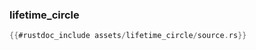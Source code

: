 ### lifetime_circle

```rust
{{#rustdoc_include assets/lifetime_circle/source.rs}}
```
<div class="flex-container vis_block" style="position:relative; margin-left:-75px; margin-right:-75px; display: flex;">
	<object type="image/svg+xml" class="lifetime_circle code_panel" data="assets/lifetime_circle/vis_code.svg"></object>
	<object type="image/svg+xml" class="lifetime_circle tl_panel" data="assets/lifetime_circle/vis_timeline.svg" style="width: auto;" onmouseenter="helpers('lifetime_circle')"></object>
</div>